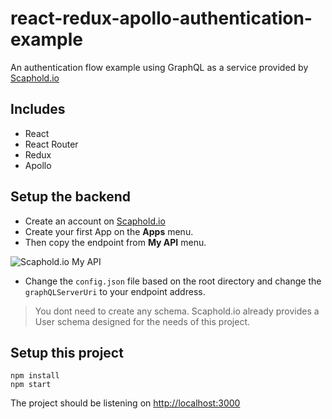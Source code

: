 # react-redux-apollo-authentication-example
An authentication flow example using GraphQL as a service provided by [Scaphold.io](http://scaphold.io)

## Includes
- React
- React Router
- Redux
- Apollo

## Setup the backend
- Create an account on [Scaphold.io](http://scaphold.io)
- Create your first App on the **Apps** menu.
- Then copy the endpoint from **My API** menu.

![Scaphold.io My API](https://s29.postimg.org/4ndv1h907/Screenshot_2017_01_13_10_09_57.png)

- Change the `config.json` file based on the root directory and change the `graphQLServerUri` to your endpoint address.

> You dont need to create any schema. Scaphold.io already provides a User schema designed for the needs of this project.

## Setup this project
```
npm install
npm start
```

The project should be listening on [http://localhost:3000](http://localhost:3000)

